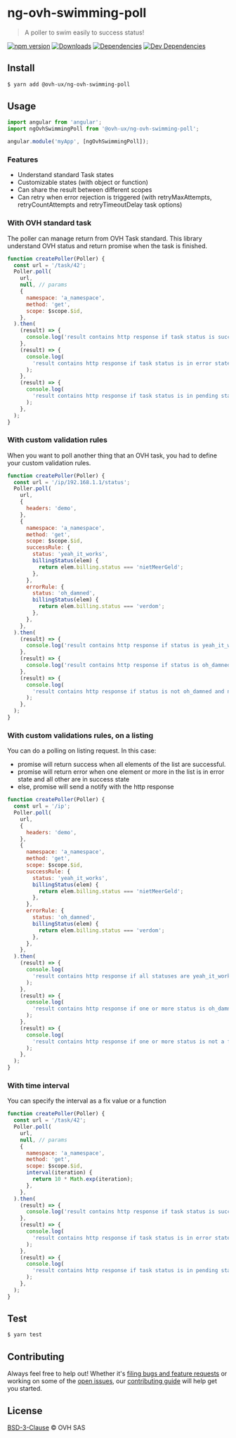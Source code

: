 # ng-ovh-swimming-poll

> A poller to swim easily to success status!

[![npm version](https://badgen.net/npm/v/@ovh-ux/ng-ovh-swimming-poll)](https://www.npmjs.com/package/@ovh-ux/ng-ovh-swimming-poll) [![Downloads](https://badgen.net/npm/dt/@ovh-ux/ng-ovh-swimming-poll)](https://npmjs.com/package/@ovh-ux/ng-ovh-swimming-poll) [![Dependencies](https://badgen.net/david/dep/ovh/manager/packages/components/ng-ovh-swimming-poll)](https://npmjs.com/package/@ovh-ux/ng-ovh-swimming-poll?activeTab=dependencies) [![Dev Dependencies](https://badgen.net/david/dev/ovh/manager/packages/components/ng-ovh-swimming-poll)](https://npmjs.com/package/@ovh-ux/ng-ovh-swimming-poll?activeTab=dependencies)

## Install

```sh
$ yarn add @ovh-ux/ng-ovh-swimming-poll
```

## Usage

```js
import angular from 'angular';
import ngOvhSwimmingPoll from '@ovh-ux/ng-ovh-swimming-poll';

angular.module('myApp', [ngOvhSwimmingPoll]);
```

### Features

- Understand standard Task states
- Customizable states (with object or function)
- Can share the result between different scopes
- Can retry when error rejection is triggered (with retryMaxAttempts, retryCountAttempts and retryTimeoutDelay task options)

### With OVH standard task

The poller can manage return from OVH Task standard. This library understand OVH status and return promise when the task is finished.

```js
function createPoller(Poller) {
  const url = '/task/42';
  Poller.poll(
    url,
    null, // params
    {
      namespace: 'a_namespace',
      method: 'get',
      scope: $scope.$id,
    },
  ).then(
    (result) => {
      console.log('result contains http response if task status is successful');
    },
    (result) => {
      console.log(
        'result contains http response if task status is in error state',
      );
    },
    (result) => {
      console.log(
        'result contains http response if task status is in pending state',
      );
    },
  );
}
```

### With custom validation rules

When you want to poll another thing that an OVH task, you had to define your custom validation rules.

```js
function createPoller(Poller) {
  const url = '/ip/192.168.1.1/status';
  Poller.poll(
    url,
    {
      headers: 'demo',
    },
    {
      namespace: 'a_namespace',
      method: 'get',
      scope: $scope.$id,
      successRule: {
        status: 'yeah_it_works',
        billingStatus(elem) {
          return elem.billing.status === 'nietMeerGeld';
        },
      },
      errorRule: {
        status: 'oh_damned',
        billingStatus(elem) {
          return elem.billing.status === 'verdom';
        },
      },
    },
  ).then(
    (result) => {
      console.log('result contains http response if status is yeah_it_works');
    },
    (result) => {
      console.log('result contains http response if status is oh_damned');
    },
    (result) => {
      console.log(
        'result contains http response if status is not oh_damned and not yeah_it_works',
      );
    },
  );
}
```

### With custom validations rules, on a listing

You can do a polling on listing request. In this case:
* promise will return success when all elements of the list are successful.
* promise will return error when one element or more in the list is in error state and all other are in success state
* else, promise will send a notify with the http response

```js
function createPoller(Poller) {
  const url = '/ip';
  Poller.poll(
    url,
    {
      headers: 'demo',
    },
    {
      namespace: 'a_namespace',
      method: 'get',
      scope: $scope.$id,
      successRule: {
        status: 'yeah_it_works',
        billingStatus(elem) {
          return elem.billing.status === 'nietMeerGeld';
        },
      },
      errorRule: {
        status: 'oh_damned',
        billingStatus(elem) {
          return elem.billing.status === 'verdom';
        },
      },
    },
  ).then(
    (result) => {
      console.log(
        'result contains http response if all statuses are yeah_it_works',
      );
    },
    (result) => {
      console.log(
        'result contains http response if one or more status is oh_damned and other yeah_it_works',
      );
    },
    (result) => {
      console.log(
        'result contains http response if one or more status is not a finalized status',
      );
    },
  );
}
```

### With time interval

You can specify the interval as a fix value or a function

```js
function createPoller(Poller) {
  const url = '/task/42';
  Poller.poll(
    url,
    null, // params
    {
      namespace: 'a_namespace',
      method: 'get',
      scope: $scope.$id,
      interval(iteration) {
        return 10 * Math.exp(iteration);
      },
    },
  ).then(
    (result) => {
      console.log('result contains http response if task status is successful');
    },
    (result) => {
      console.log(
        'result contains http response if task status is in error state',
      );
    },
    (result) => {
      console.log(
        'result contains http response if task status is in pending state',
      );
    },
  );
}
```

## Test

```sh
$ yarn test
```

## Contributing

Always feel free to help out! Whether it's [filing bugs and feature requests](https://github.com/ovh/manager/issues/new) or working on some of the [open issues](https://github.com/ovh/manager/issues), our [contributing guide](https://github.com/ovh/manager/blob/master/CONTRIBUTING.md) will help get you started.

## License

[BSD-3-Clause](LICENSE) © OVH SAS
